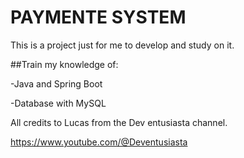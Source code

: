 # PAYMENTE SYSTEM 

This is a project just for me to develop and study on it.

##Train my knowledge of:

-Java and Spring Boot

-Database with MySQL

All credits to Lucas from the Dev entusiasta channel.

https://www.youtube.com/@Deventusiasta
